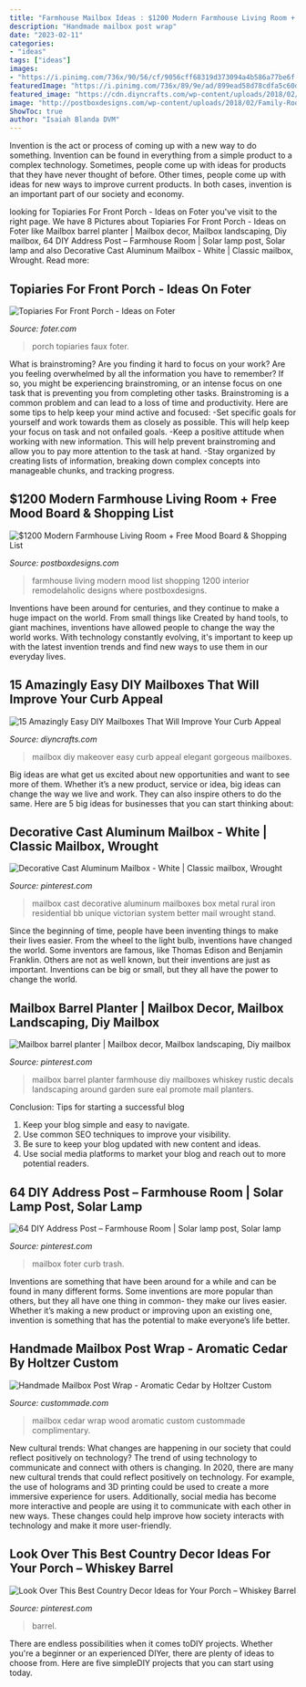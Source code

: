 ```yaml
---
title: "Farmhouse Mailbox Ideas : $1200 Modern Farmhouse Living Room + Free Mood Board &amp; Shopping List"
description: "Handmade mailbox post wrap"
date: "2023-02-11"
categories:
- "ideas"
tags: ["ideas"]
images:
- "https://i.pinimg.com/736x/90/56/cf/9056cff68319d373094a4b586a77be6f.jpg"
featuredImage: "https://i.pinimg.com/736x/89/9e/ad/899ead58d78cdfa5c60d1b69d6861f7b--mailbox-numbers-mailbox-post.jpg"
featured_image: "https://cdn.diyncrafts.com/wp-content/uploads/2018/02/6-mailbox-makeover.jpg"
image: "http://postboxdesigns.com/wp-content/uploads/2018/02/Family-Room-Mood-Board.jpg"
ShowToc: true
author: "Isaiah Blanda DVM"
---
```



Invention is the act or process of coming up with a new way to do something. Invention can be found in everything from a simple product to a complex technology. Sometimes, people come up with ideas for products that they have never thought of before. Other times, people come up with ideas for new ways to improve current products. In both cases, invention is an important part of our society and economy.

	

		
looking for Topiaries For Front Porch - Ideas on Foter you've visit to the right page. We have 8 Pictures about Topiaries For Front Porch - Ideas on Foter like Mailbox barrel planter | Mailbox decor, Mailbox landscaping, Diy mailbox, 64 DIY Address Post – Farmhouse Room | Solar lamp post, Solar lamp and also Decorative Cast Aluminum Mailbox - White | Classic mailbox, Wrought. Read more:
		
    
## Topiaries For Front Porch - Ideas On Foter

<img loading=lazy src="https://foter.com/photos/403/faux-topiaries-for-the-front-porch-our-southern-home.jpg?s=pi" onerror="this.onerror=null;this.src='https://tse2.mm.bing.net/th?id=OIP.OfO_iHj-vmzX5-C0S64mdgAAAA&amp;pid=15.1';" alt="Topiaries For Front Porch - Ideas on Foter">

_Source: foter.com_

>porch topiaries faux foter. 

	

What is brainstroming?
Are you finding it hard to focus on your work? Are you feeling overwhelmed by all the information you have to remember? If so, you might be experiencing brainstroming, or an intense focus on one task that is preventing you from completing other tasks. Brainstroming is a common problem and can lead to a loss of time and productivity. Here are some tips to help keep your mind active and focused: 
-Set specific goals for yourself and work towards them as closely as possible. This will help keep your focus on task and not onfailed goals. 
-Keep a positive attitude when working with new information. This will help prevent brainstroming and allow you to pay more attention to the task at hand. 
-Stay organized by creating lists of information, breaking down complex concepts into manageable chunks, and tracking progress.

    
## $1200 Modern Farmhouse Living Room + Free Mood Board &amp; Shopping List

<img loading=lazy src="http://postboxdesigns.com/wp-content/uploads/2018/02/Family-Room-Mood-Board.jpg" onerror="this.onerror=null;this.src='https://tse2.mm.bing.net/th?id=OIP.0wV26GAtAQp9fQpQfkoZvQHaFY&amp;pid=15.1';" alt="$1200 Modern Farmhouse Living Room + Free Mood Board &amp; Shopping List">

_Source: postboxdesigns.com_

>farmhouse living modern mood list shopping 1200 interior remodelaholic designs where postboxdesigns. 

	

Inventions have been around for centuries, and they continue to make a huge impact on the world. From small things like Created by hand tools, to giant machines, inventions have allowed people to change the way the world works. With technology constantly evolving, it's important to keep up with the latest invention trends and find new ways to use them in our everyday lives.

    
## 15 Amazingly Easy DIY Mailboxes That Will Improve Your Curb Appeal

<img loading=lazy src="https://cdn.diyncrafts.com/wp-content/uploads/2018/02/6-mailbox-makeover.jpg" onerror="this.onerror=null;this.src='https://tse3.mm.bing.net/th?id=OIP.cYyXZVHxUPuVwgLPJMqXSgHaKq&amp;pid=15.1';" alt="15 Amazingly Easy DIY Mailboxes That Will Improve Your Curb Appeal">

_Source: diyncrafts.com_

>mailbox diy makeover easy curb appeal elegant gorgeous mailboxes. 

	

Big ideas are what get us excited about new opportunities and want to see more of them. Whether it’s a new product, service or idea, big ideas can change the way we live and work. They can also inspire others to do the same. Here are 5 big ideas for businesses that you can start thinking about: 

    
## Decorative Cast Aluminum Mailbox - White | Classic Mailbox, Wrought

<img loading=lazy src="https://i.pinimg.com/736x/89/9e/ad/899ead58d78cdfa5c60d1b69d6861f7b--mailbox-numbers-mailbox-post.jpg" onerror="this.onerror=null;this.src='https://tse4.mm.bing.net/th?id=OIP.RByGpS5DZRBNpA5-Y9qRQAAAAA&amp;pid=15.1';" alt="Decorative Cast Aluminum Mailbox - White | Classic mailbox, Wrought">

_Source: pinterest.com_

>mailbox cast decorative aluminum mailboxes box metal rural iron residential bb unique victorian system better mail wrought stand. 

	

Since the beginning of time, people have been inventing things to make their lives easier. From the wheel to the light bulb, inventions have changed the world. Some inventors are famous, like Thomas Edison and Benjamin Franklin. Others are not as well known, but their inventions are just as important. Inventions can be big or small, but they all have the power to change the world.

    
## Mailbox Barrel Planter | Mailbox Decor, Mailbox Landscaping, Diy Mailbox

<img loading=lazy src="https://i.pinimg.com/736x/f6/5e/54/f65e54b67d890b7fac8f30c1cb0d40fb--barrel-planter-house-projects.jpg" onerror="this.onerror=null;this.src='https://tse4.mm.bing.net/th?id=OIP.wtzjQWGps2_pINMRzq8lSQHaNK&amp;pid=15.1';" alt="Mailbox barrel planter | Mailbox decor, Mailbox landscaping, Diy mailbox">

_Source: pinterest.com_

>mailbox barrel planter farmhouse diy mailboxes whiskey rustic decals landscaping around garden sure eal promote mail planters. 

	

Conclusion: Tips for starting a successful blog
1. Keep your blog simple and easy to navigate.
2. Use common SEO techniques to improve your visibility.
3. Be sure to keep your blog updated with new content and ideas.
4. Use social media platforms to market your blog and reach out to more potential readers.

    
## 64 DIY Address Post – Farmhouse Room | Solar Lamp Post, Solar Lamp

<img loading=lazy src="https://i.pinimg.com/originals/9a/b0/04/9ab0048cc12ca7c0f64155a591377ab1.jpg" onerror="this.onerror=null;this.src='https://tse1.mm.bing.net/th?id=OIP.yhGLgnCTm1nFZRsn6D3NfQHaLa&amp;pid=15.1';" alt="64 DIY Address Post – Farmhouse Room | Solar lamp post, Solar lamp">

_Source: pinterest.com_

>mailbox foter curb trash. 

	

Inventions are something that have been around for a while and can be found in many different forms. Some inventions are more popular than others, but they all have one thing in common- they make our lives easier. Whether it’s making a new product or improving upon an existing one, invention is something that has the potential to make everyone’s life better.

    
## Handmade Mailbox Post Wrap - Aromatic Cedar By Holtzer Custom

<img loading=lazy src="http://images.custommade.com/Tby1hxwmYTM2JNAqwxQJJi5Umrc=/custommade-photosets/97005/97005.267472.jpg" onerror="this.onerror=null;this.src='https://tse2.mm.bing.net/th?id=OIP.p6a7Awn7LzJHPe05UuJZegHaJ4&amp;pid=15.1';" alt="Handmade Mailbox Post Wrap - Aromatic Cedar by Holtzer Custom">

_Source: custommade.com_

>mailbox cedar wrap wood aromatic custom custommade complimentary. 

	

New cultural trends: What changes are happening in our society that could reflect positively on technology?
The trend of using technology to communicate and connect with others is changing. In 2020, there are many new cultural trends that could reflect positively on technology. For example, the use of holograms and 3D printing could be used to create a more immersive experience for users. Additionally, social media has become more interactive and people are using it to communicate with each other in new ways. These changes could help improve how society interacts with technology and make it more user-friendly.

    
## Look Over This Best Country Decor Ideas For Your Porch – Whiskey Barrel

<img loading=lazy src="https://i.pinimg.com/736x/90/56/cf/9056cff68319d373094a4b586a77be6f.jpg" onerror="this.onerror=null;this.src='https://tse4.mm.bing.net/th?id=OIP.BuHGnXC_G_G9lrtge4npSQHaLH&amp;pid=15.1';" alt="Look Over This Best Country Decor Ideas for Your Porch – Whiskey Barrel">

_Source: pinterest.com_

>barrel. 

	

There are endless possibilities when it comes toDIY projects. Whether you're a beginner or an experienced DIYer, there are plenty of ideas to choose from. Here are five simpleDIY projects that you can start using today.

